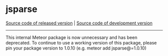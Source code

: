 # jsparse
[Source code of released version](https://github.com/meteor/meteor/tree/master/packages/jsparse) | [Source code of development version](https://github.com/meteor/meteor/tree/devel/packages/jsparse)
***

This internal Meteor package is now unnecessary and has been deprecated. To
continue to use a working version of this package, please pin your package
version to 1.0.10 (e.g. meteor add jsparse@=1.0.10)